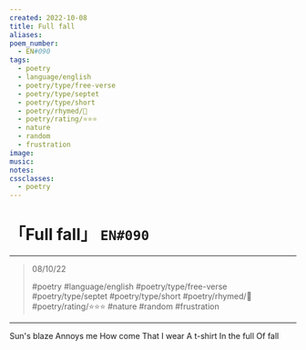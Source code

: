 ```yaml
---
created: 2022-10-08
title: Full fall
aliases:
poem_number:
  - EN#090
tags:
  - poetry
  - language/english
  - poetry/type/free-verse
  - poetry/type/septet
  - poetry/type/short
  - poetry/rhymed/🔴
  - poetry/rating/⭐⭐⭐
  - nature
  - random
  - frustration
image:
music:
notes:
cssclasses:
  - poetry
---
```

# 「Full fall」 `EN#090`

---

> 08/10/22
> 
> #poetry 
> #language/english 
> #poetry/type/free-verse #poetry/type/septet #poetry/type/short 
> #poetry/rhymed/🔴 
> #poetry/rating/⭐⭐⭐ 
> #nature #random #frustration

---

Sun's blaze
Annoys me
How come
That I wear
A t-shirt
In the full
Of fall
